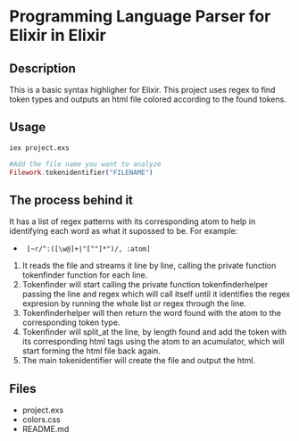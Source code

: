 # Programming Language Parser for Elixir in Elixir
## Description

This is a basic syntax highligher for Elixir. This project uses regex to find token types and outputs an html file colored according to the found tokens. 

## Usage
``` bash
iex project.exs
```
``` elixir
#Add the file name you want to analyze
Filework.tokenidentifier("FILENAME")

```


## The process behind it
It has a list of regex patterns with its corresponding atom to help in identifying each word as what it supossed to be.
For example:
- ` [~r/^:([\w@]+|"[^"]*")/, :atom]`

1. It reads the file and streams it line by line, calling the private function tokenfinder function for each line. 
2. Tokenfinder will start calling the private function  tokenfinderhelper passing the line and regex which will call itself until it identifies the regex expresion by running the whole list or regex through the line. 
3. Tokenfinderhelper will then return the word found with the atom to the corresponding token type.
4. Tokenfinder will split_at the line, by length found and add the token with its corresponding html tags using the atom to an acumulator, which will start forming the html file back again.
5. The main tokenidentifier will create the file and output the html.


## Files
- project.exs
- colors.css
- README.md
